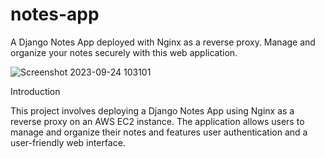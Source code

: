 # notes-app
A Django Notes App deployed with Nginx as a reverse proxy. Manage and organize your notes securely with this web application.


![Screenshot 2023-09-24 103101](https://github.com/sandesh1827/notes-app/assets/132772443/1efbf4db-82f7-4e1a-af1d-c54d03ccdca9)

Introduction

This project involves deploying a Django Notes App using Nginx as a reverse proxy on an AWS EC2 instance. The application allows users to manage and organize their notes and features user authentication and a user-friendly web interface.
